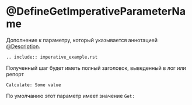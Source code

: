 # @DefineGetImperativeParameterName

Дополнение к параметру, который указывается аннотацией [@Description](./../@Description_@DescriptionFragment.rst). 

```{eval-rst}
.. include:: imperative_example.rst
```

Полученный шаг будет иметь полный заголовок, выведенный в лог или репорт

`Calculate: Some value`

По умолчанию этот параметр имеет значение `Get:`